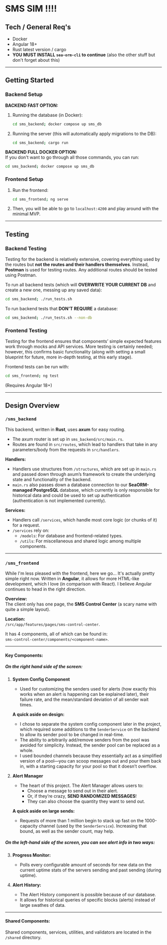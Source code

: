 # SMS SIM !!!!

## Tech / General Req's

- Docker  
- Angular 18+  
- Rust latest version / cargo  
- **YOU MUST INSTALL `sea-orm-cli` to continue** (also the other stuff but don't forget about this)

---

## Getting Started

### Backend Setup

**BACKEND FAST OPTION:**  
1. Running the database (in Docker):  
   ```bash
   cd sms_backend; docker compose up sms_db
   ```
2. Running the server (this will automatically apply migrations to the DB):  
   ```bash
   cd sms_backend; cargo run
   ```

**BACKEND FULL DOCKER OPTION:**  
If you don't want to go through all those commands, you can run:  
```bash
cd sms_backend; docker compose up sms_db
```

### Frontend Setup

1. Run the frontend:  
   ```bash
   cd sms_frontend; ng serve
   ```
2. Then, you will be able to go to `localhost:4200` and play around with the minimal MVP.

---

## Testing

### Backend Testing

Testing for the backend is relatively extensive, covering everything used by the routes but **not the routes and their handlers themselves**. Instead, **Postman** is used for testing routes. Any additional routes should be tested using Postman.

To run all backend tests (which will **OVERWRITE YOUR CURRENT DB** and create a new one, messing up any saved data):  
```bash
cd sms_backend; ./run_tests.sh
```

To run backend tests that **DON'T REQUIRE** a database:  
```bash
cd sms_backend; ./run_tests.sh --non-db
```

### Frontend Testing

Testing for the frontend ensures that components’ simple expected features work through mocks and API services. More testing is certainly needed; however, this confirms basic functionality (along with setting a small blueprint for future, more in-depth testing, at this early stage).

Frontend tests can be run with:  
```bash
cd sms_frontend; ng test
```  
(Requires Angular 18+)

---

## Design Overview

### `/sms_backend`  

This backend, written in **Rust**, uses **axum** for easy routing.  

- The axum router is set up in `sms_backend/src/main.rs`.  
- Routes are found in `src/routes`, which lead to handlers that take in any parameters/body from the requests in `src/handlers`.  

**Handlers:**  
- Handlers use structures from `/structures`, which are set up in `main.rs` and passed down through axum’s framework to create the underlying state and functionality of the backend.  
- `main.rs` also passes down a database connection to our **SeaORM-managed PostgreSQL** database, which currently is only responsible for historical data and could be used to set up authentication (authentication is not implemented currently).  

**Services:**  
- Handlers call `/services`, which handle most core logic (or chunks of it) for a request.  
- `/services` rely on:  
  - `/models`: For database and frontend-related types.  
  - `/utils`: For miscellaneous and shared logic among multiple components.  

---

### `/sms_frontend`  

While I'm less pleased with the frontend, here we go... It's actually pretty simple right now. Written in **Angular**, it allows for more HTML-like development, which I love (in comparison with React). I believe Angular continues to head in the right direction.  

**Overview:**  
The client only has one page, the **SMS Control Center** (a scary name with quite a simple layout).  

**Location:**  
`/src/app/features/pages/sms-control-center`.  

It has 4 components, all of which can be found in:  
`sms-control-center/components/<component-name>`.  

---

#### Key Components:
##### On the right hand side of the screen:
1. **System Config Component**  
   - Used for customizing the senders used for alerts (how exactly this works when an alert is happening can be explained later), their failure rate, and the mean/standard deviation of all sender wait times.  

   **A quick aside on design:**  
   - I chose to separate the system config component later in the project, which required some additions to the `SenderService` on the backend to allow its sender pool to be changed in real-time.  
   - The ability to arbitrarily add/remove senders from the pool was avoided for simplicity. Instead, the sender pool can be replaced as a whole.   
   - I used bounded channels because they essentially act as a simplified version of a pool—you can scoop messages out and pour them back in, with a starting capacity for your pool so that it doesn’t overflow.  

2. **Alert Manager**  
   - The heart of this project. The Alert Manager allows users to:
     - Choose a message to send out in their alert.
     - Or, if they’re crazy, **SEND RANDOMIZED MESSAGES**!  
     - They can also choose the quantity they want to send out.  

   **A quick aside on large sends:**  
   - Requests of more than 1 million begin to stack up fast on the 1000-capacity channel (used by the `SenderService`). Increasing that bound, as well as the sender count, may help.  

##### On the left-hand side of the screen, you can see alert info in two ways:  

3. **Progress Monitor:**  
   - Polls every configurable amount of seconds for new data on the current uptime stats of the servers sending and past sending (during uptime).  

4. **Alert History:**  
   - The Alert History component is possible because of our database.  
   - It allows for historical queries of specific blocks (alerts) instead of large swathes of data.  

---

#### Shared Components:
Shared components, services, utilities, and validators are located in the `/shared` directory.
